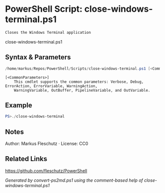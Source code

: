 # PowerShell Script: close-windows-terminal.ps1
```powershell
Closes the Windows Terminal application
```

close-windows-terminal.ps1

## Syntax & Parameters
```powershell
/home/markus/Repos/PowerShell/Scripts/close-windows-terminal.ps1 [<CommonParameters>]
```

```
[<CommonParameters>]
    This cmdlet supports the common parameters: Verbose, Debug, ErrorAction, ErrorVariable, WarningAction, 
    WarningVariable, OutBuffer, PipelineVariable, and OutVariable.
```

## Example
```powershell
PS>./close-windows-terminal
```


## Notes
Author: Markus Fleschutz · License: CC0

## Related Links
https://github.com/fleschutz/PowerShell

*Generated by convert-ps2md.ps1 using the comment-based help of close-windows-terminal.ps1*
